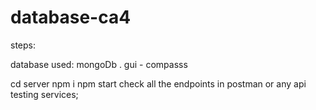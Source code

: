 # database-ca4

steps:


database used: mongoDb . gui - compasss

cd server
npm i 
npm start
check all the endpoints in postman or any api testing services;